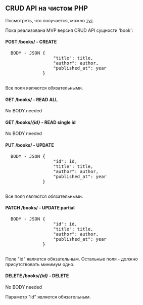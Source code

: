 ## CRUD API на  чистом PHP

Посмотреть, что получается, можно [тут](http://php-crud-api.alwaysdata.net/).

Пока реализована MVP версия CRUD API сущности 'book':

#### POST /books/ - CREATE

  <pre>
  BODY - JSON {
                  "title": title,
                  "author": author,
                  "published_at": year
              }
  </pre>

Все поля являются обязательными.

#### GET /books/ - READ ALL

  No BODY needed

#### GET /books/*{id}* - READ single id

  No BODY needed

#### PUT /books/ - UPDATE

  <pre>
  BODY - JSON {
                  "id": id,
                  "title": title,
                  "author": author,
                  "published_at": year
              }
  </pre>

Все поля являются обязательными.

#### PATCH /books/ - UPDATE partial

  <pre>
  BODY - JSON {
                  "id": id,
                  "title": title,
                  "author": author,
                  "published_at": year
              }
  </pre>

Поле "id" является обязательным.
Остальные поля - должно присутствовать минимум одно.

#### DELETE /books/*{id}* - DELETE

  No BODY needed

Параметр "id" является обязательным.